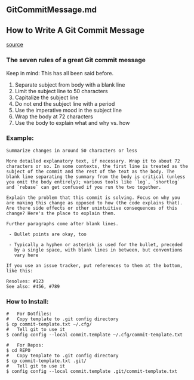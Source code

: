 
##	GitCommitMessage.md
##	How to Write A Git Commit Message

[source](https://cbea.ms/git-commit/)

###	The seven rules of a great Git commit message

Keep in mind: This has all been said before.

1.  Separate subject from body with a blank line
1.  Limit the subject line to 50 characters
1.  Capitalize the subject line
1.  Do not end the subject line with a period
1.  Use the imperative mood in the subject line
1.  Wrap the body at 72 characters
1.  Use the body to explain what and why vs. how

###	Example:
```
Summarize changes in around 50 characters or less

More detailed explanatory text, if necessary. Wrap it to about 72
characters or so. In some contexts, the first line is treated as the
subject of the commit and the rest of the text as the body. The
blank line separating the summary from the body is critical (unless
you omit the body entirely); various tools like `log`, `shortlog`
and `rebase` can get confused if you run the two together.

Explain the problem that this commit is solving. Focus on why you
are making this change as opposed to how (the code explains that).
Are there side effects or other unintuitive consequences of this
change? Here's the place to explain them.

Further paragraphs come after blank lines.

 - Bullet points are okay, too

 - Typically a hyphen or asterisk is used for the bullet, preceded
   by a single space, with blank lines in between, but conventions
   vary here

If you use an issue tracker, put references to them at the bottom,
like this:

Resolves: #123
See also: #456, #789
```
###	How to Install:
```
#	For Dotfiles:
#	Copy template to .git config directory
$ cp commit-template.txt ~/.cfg/
#	Tell git to use it
$ config config --local commit.template ~/.cfg/commit-template.txt

#	For Repos:
$ cd REPO
#	Copy template to .git config directory
$ cp commit-template.txt .git/
#	Tell git to use it
$ config config --local commit.template .git/commit-template.txt
```
[//]: # ( vim: set ai noet nu sts=4 sw=4 ts=4 tw=78 filetype=markdown :)
